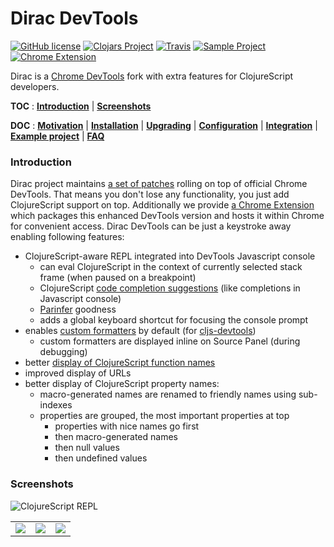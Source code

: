 # Dirac DevTools

[![GitHub license](https://img.shields.io/badge/license-MIT-blue.svg)](license.txt) 
[![Clojars Project](https://img.shields.io/clojars/v/binaryage/dirac.svg)](https://clojars.org/binaryage/dirac) 
[![Travis](https://img.shields.io/travis/binaryage/dirac/master.svg)](https://travis-ci.org/binaryage/dirac) 
[![Sample Project](https://img.shields.io/badge/project-example-ff69b4.svg)](https://github.com/binaryage/dirac-sample) 
[![Chrome Extension](https://img.shields.io/badge/chrome-extension-ebb338.svg)](https://chrome.google.com/webstore/detail/dirac-devtools/kbkdngfljkchidcjpnfcgcokkbhlkogi)

Dirac is a [Chrome DevTools][1] fork with extra features for ClojureScript developers.

**TOC** 
: **[Introduction](#introduction)**
| **[Screenshots](#screenshots)**

**DOC** 
: **[Motivation](docs/motivation.md)**
| **[Installation](docs/installation.md)**
| **[Upgrading](docs/upgrading.md)**
| **[Configuration](docs/configuration.md)**
| **[Integration](docs/integration.md)**
| **[Example project](https://github.com/binaryage/dirac-sample)**
| **[FAQ](docs/faq.md)**

### Introduction

Dirac project maintains [a set of patches][2] rolling on top of official Chrome DevTools.
That means you don't lose any functionality, you just add ClojureScript support on top.
Additionally we provide [a Chrome Extension][3] which packages this enhanced DevTools version and hosts it within Chrome for convenient access.
Dirac DevTools can be just a keystroke away enabling following features:

  * ClojureScript-aware REPL integrated into DevTools Javascript console
    * can eval ClojureScript in the context of currently selected stack frame (when paused on a breakpoint)
    * ClojureScript [code completion suggestions][4] (like completions in Javascript console)
    * [Parinfer][5] goodness
    * adds a global keyboard shortcut for focusing the console prompt
  * enables [custom formatters][6] by default (for [cljs-devtools][7])
     * custom formatters are displayed inline on Source Panel (during debugging)
  * better [display of ClojureScript function names][8]
  * improved display of URLs
  * better display of ClojureScript property names:
    * macro-generated names are renamed to friendly names using sub-indexes
    * properties are grouped, the most important properties at top
      * properties with nice names go first
      * then macro-generated names
      * then null values
      * then undefined values

### Screenshots

![ClojureScript REPL][9]

<table>
<tr>
<td><a href="https://dl.dropboxusercontent.com/u/559047/dirac-general-completions.png"><img src="https://dl.dropboxusercontent.com/u/559047/dirac-general-completions.png"></a></td>
<td><a href="https://dl.dropboxusercontent.com/u/559047/dirac-ns-completions.png"><img src="https://dl.dropboxusercontent.com/u/559047/dirac-ns-completions.png"></a></td>
<td><a href="https://dl.dropboxusercontent.com/u/559047/dirac-js-completions.png"><img src="https://dl.dropboxusercontent.com/u/559047/dirac-js-completions.png"></a></td>
</tr>
</table>

[1]: https://developer.chrome.com/devtools
[2]: https://github.com/binaryage/dirac/commit/devtools-diff
[3]: https://chrome.google.com/webstore/detail/dirac-devtools/kbkdngfljkchidcjpnfcgcokkbhlkogi
[4]: https://github.com/binaryage/dirac/releases/tag/v0.4.0
[5]: https://shaunlebron.github.io/parinfer
[6]: https://docs.google.com/document/d/1FTascZXT9cxfetuPRT2eXPQKXui4nWFivUnS_335T3U
[7]: https://github.com/binaryage/cljs-devtools
[8]: https://dl.dropboxusercontent.com/u/559047/dirac-non-trivial-beautified-stack-trace.png
[9]: https://dl.dropboxusercontent.com/u/559047/dirac-main-01.png
